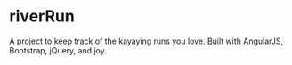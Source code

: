# riverRun

A project to keep track of the kayaying runs you love. Built with AngularJS, Bootstrap, jQuery, and joy.
